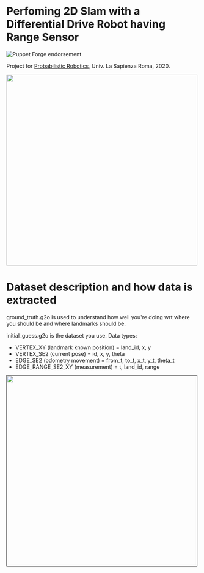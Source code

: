 # Perfoming 2D Slam with a Differential Drive Robot having Range Sensor

![Puppet Forge endorsement](https://img.shields.io/puppetforge/e/camptocamp/openssl?color=light%20green&label=Ubuntu%2016.04%20LTS&logo=Ubuntu)

Project for [Probabilistic Robotics](https://sites.google.com/diag.uniroma1.it/probabilistic-robotics-2019-20), Univ. La Sapienza Roma, 2020.

<a href="https://www.dis.uniroma1.it/"><img src="http://www.dis.uniroma1.it/sites/default/files/marchio%20logo%20eng%20jpg.jpg" width="500"></a>


# Dataset description and how data is extracted

ground_truth.g2o is used to understand how well you're doing wrt where you should be and where landmarks should be.

initial_guess.g2o is the dataset you use.
Data types:
* VERTEX_XY (landmark known position) = land_id, x, y
* VERTEX_SE2 (current pose) = id, x, y, theta
* EDGE_SE2 (odometry movement) = from_t, to_t, x_t, y_t, theta_t
* EDGE_RANGE_SE2_XY (measurement) = t, land_id, range







<a href=""><img src="https://lh3.googleusercontent.com/proxy/cHWHQt6vNxn2umETcH47LmEiRxl1OH0InjtoYeuRIiwr-_Ndbg3tpLwbnEuqceU82wIDczFyiRdX7LL-4Ywc" width="500"></a>







